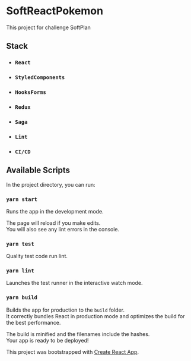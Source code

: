 # SoftReactPokemon

This project for challenge SoftPlan

## Stack

- ### `React`
- ### `StyledComponents`
- ### `HooksForms`
- ### `Redux`
- ### `Saga`
- ### `Lint`
- ### `CI/CD`

## Available Scripts

In the project directory, you can run:

### `yarn start`

Runs the app in the development mode.<br />

The page will reload if you make edits.<br />
You will also see any lint errors in the console.

### `yarn test`

Quality test code run lint.<br />

### `yarn lint`

Launches the test runner in the interactive watch mode.<br />

### `yarn build`


Builds the app for production to the `build` folder.<br />
It correctly bundles React in production mode and optimizes the build for the best performance.

The build is minified and the filenames include the hashes.<br />
Your app is ready to be deployed!


This project was bootstrapped with [Create React App](https://github.com/facebook/create-react-app).
